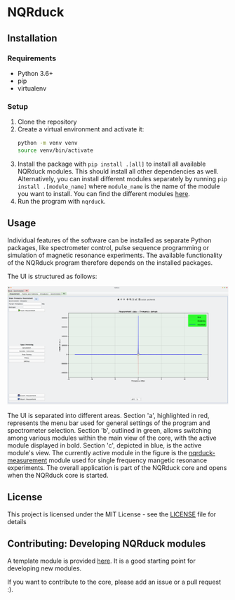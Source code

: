 # NQRduck 

## Installation
### Requirements
- Python 3.6+
- pip
- virtualenv

### Setup
1. Clone the repository
2. Create a virtual environment and activate it:
    ```bash
    python -m venv venv
    source venv/bin/activate
    ```
3. Install the package with `pip install .[all]` to install all available NQRduck modules. This should install all other dependencies as well.
Alternatively, you can install different modules separately by running `pip install .[module_name]` where `module_name` is the name of the module you want to install.
You can find the different modules [here](https://github.com/nqrduck).
4. Run the program with `nqrduck`.

## Usage
Individual features of the software can be installed as separate Python packages, like spectrometer control, pulse sequence programming or simulation of magnetic resonance experiments. The available functionality of the NQRduck program therefore depends on the installed packages.

The UI is structured as follows:

<img src="docs/img/ui_structure_v2.png" alt="drawing" width="800">

The UI is separated into different areas. Section 'a', highlighted in red, represents the menu bar used for general settings of the program and spectrometer selection. Section 'b', outlined in green, allows switching among various modules within the main view of the core, with the active module displayed in bold. Section 'c', depicted in blue, is the active module's view. The currently active module in the figure is the [nqrduck-measurement](https://github.com/nqrduck/nqrduck-measurement) module used for single frequency mangetic resonance experiments. The overall application is part of the NQRduck core and opens when the NQRduck core is started. 

## License
This project is licensed under the MIT License - see the [LICENSE](LICENSE) file for details


## Contributing: Developing NQRduck modules
A template module is provided [here](https://github.com/nqrduck/nqrduck-module). It is a good starting point for developing new modules.

If you want to contribute to the core, please add an issue or a pull request :).